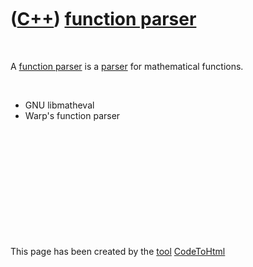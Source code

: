 



 

 

 

 

 

([C++](Cpp.htm)) [function parser](CppFunctionParser.htm)
=========================================================

 

A [function parser](CppFunctionParser.htm) is a [parser](CppParser.htm)
for mathematical functions.

 

-   GNU libmatheval
-   Warp's function parser

 

 

 

 

 





 




This page has been created by the [tool](Tools.htm)
[CodeToHtml](ToolCodeToHtml.htm)
